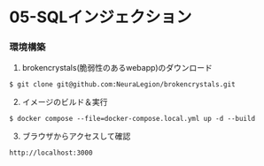 # 05-SQLインジェクション

### 環境構築
1. brokencrystals(脆弱性のあるwebapp)のダウンロード
```
$ git clone git@github.com:NeuraLegion/brokencrystals.git
```

2. イメージのビルド＆実行
```
$ docker compose --file=docker-compose.local.yml up -d --build
```

3. ブラウザからアクセスして確認
```
http://localhost:3000
```
